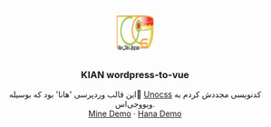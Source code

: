 <div id="top"></div>
<!--
*** Thanks for checking out the Best-README-Template. If you have a suggestion
*** Don't forget to give the project a star!
-->

<br />
<div align="center">
  <a href="https://theme45.mywebzi.ir/">
    <img src="./src/assets/images/logo.png" alt="Logo" width="80" height="80">
  </a>

  <h3 align="center">KIAN wordpress-to-vue</h3>

  <p align="center">
   این قالب وردپرسی 'هانا' بود که بوسیله 
    <a href="https://uno.antfu.me/">ٔUnocss</a>
   کدنویسی مجددش کردم به ویوو‌جی‌اس.
    <br />
    <a href="#">Mine Demo</a>
    ·
    <a href="https://theme45.mywebzi.ir/">Hana Demo</a>
  </p>
  </p>
  
  <br />

<!-- ![js to vue](./src/assets/images/screen.png) -->

</div>
